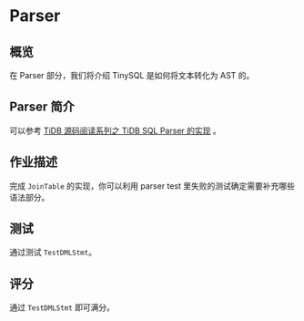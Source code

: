 # Parser

## 概览

在 Parser 部分，我们将介绍 TinySQL 是如何将文本转化为 AST 的。

## Parser 简介

可以参考 [TiDB 源码阅读系列之 TiDB SQL Parser 的实现](https://pingcap.com/blog-cn/tidb-source-code-reading-5) 。

## 作业描述

完成 `JoinTable` 的实现，你可以利用 parser test 里失败的测试确定需要补充哪些语法部分。

## 测试

通过测试 `TestDMLStmt`。

## 评分

通过 `TestDMLStmt` 即可满分。
